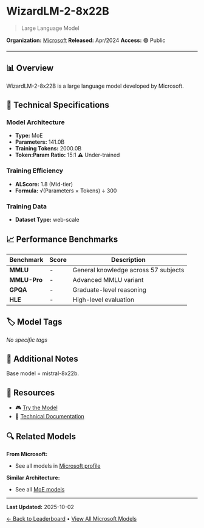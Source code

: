 # WizardLM-2-8x22B

> Large Language Model

**Organization:** [Microsoft](../../labs/microsoft.md)
**Released:** Apr/2024
**Access:** 🟢 Public

---

## 📊 Overview

WizardLM-2-8x22B is a large language model developed by Microsoft.

## 🔧 Technical Specifications

### Model Architecture
- **Type:** MoE
- **Parameters:** 141.0B
- **Training Tokens:** 2000.0B
- **Token:Param Ratio:** 15:1 ⚠️ Under-trained

### Training Efficiency
- **ALScore:** 1.8 (Mid-tier)
- **Formula:** √(Parameters × Tokens) ÷ 300

### Training Data
- **Dataset Type:** web-scale

## 📈 Performance Benchmarks

| Benchmark | Score | Description |
|-----------|-------|-------------|
| **MMLU** | - | General knowledge across 57 subjects |
| **MMLU-Pro** | - | Advanced MMLU variant |
| **GPQA** | - | Graduate-level reasoning |
| **HLE** | - | High-level evaluation |

## 🏷️ Model Tags

_No specific tags_

## 📝 Additional Notes

Base model = mistral-8x22b.

## 🔗 Resources

- 🎮 [Try the Model](https://huggingface.co/MaziyarPanahi/WizardLM-2-8x22B-GGUF)
- 📄 [Technical Documentation](https://wizardlm.github.io/WizardLM2/)

## 🔍 Related Models

**From Microsoft:**
- See all models in [Microsoft profile](../../labs/microsoft.md)

**Similar Architecture:**
- See all [MoE models](../../architectures/moe.md)

---

**Last Updated:** 2025-10-02

[← Back to Leaderboard](../../README.md) • [View All Microsoft Models](../../labs/microsoft.md)
